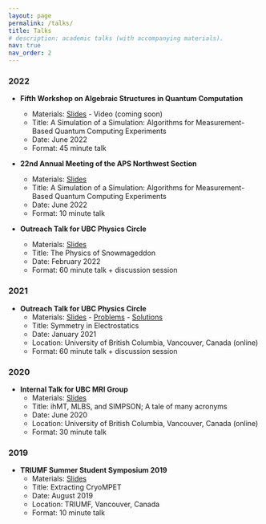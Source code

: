 ```yaml
---
layout: page
permalink: /talks/
title: Talks
# description: academic talks (with accompanying materials).
nav: true
nav_order: 2
---
```


### 2022
- **Fifth Workshop on Algebraic Structures in Quantum Computation**
    - Materials: [Slides](/assets/pdf/talks/2022-a-simulation-of-a-simulation-asqc.pdf) - Video (coming soon)
    - Title: A Simulation of a Simulation: Algorithms for Measurement-Based Quantum Computing Experiments
    - Date: June 2022
    - Format: 45 minute talk

- **22nd Annual Meeting of the APS Northwest Section**
    - Materials: [Slides](/assets/pdf/talks/2022-a-simulation-of-a-simulation-apsnws.pdf)
    - Title: A Simulation of a Simulation: Algorithms for Measurement-Based Quantum Computing Experiments
    - Date: June 2022
    - Format: 10 minute talk    

- **Outreach Talk for UBC Physics Circle**
    - Materials: [Slides](/assets/pdf/talks/2022-physics-of-snowmageddon.pdf)
    - Title: The Physics of Snowmageddon
    - Date: February 2022
    - Format: 60 minute talk + discussion session

### 2021
- **Outreach Talk for UBC Physics Circle**
    - Materials: [Slides](/assets/pdf/talks/2021-symmetry-in-electrostatics.pdf) - [Problems](/assets/pdf/talks/2021-symmetry-in-electrostatics-problems.pdf) - [Solutions](/assets/pdf/talks/2021-symmetry-in-electrostatics-solutions.pdf)
    - Title: Symmetry in Electrostatics
    - Date: January 2021
    - Location: University of British Columbia, Vancouver, Canada (online)
    - Format: 60 minute talk + discussion session

### 2020
- **Internal Talk for UBC MRI Group**
    - Materials: [Slides](/assets/pdf/talks/2020-ihmt-mlbs-simpson.pdf)
    - Title: ihMT, MLBS, and SIMPSON; A tale of many acronyms
    - Date: June 2020
    - Location: University of British Columbia, Vancouver, Canada (online)
    - Format: 30 minute talk

### 2019

- **TRIUMF Summer Student Symposium 2019**
    - Materials: [Slides](/assets/pdf/talks/2019-extractingcryompet.pdf)
    - Title: Extracting CryoMPET
    - Date: August 2019
    - Location: TRIUMF, Vancouver, Canada
    - Format: 10 minute talk

